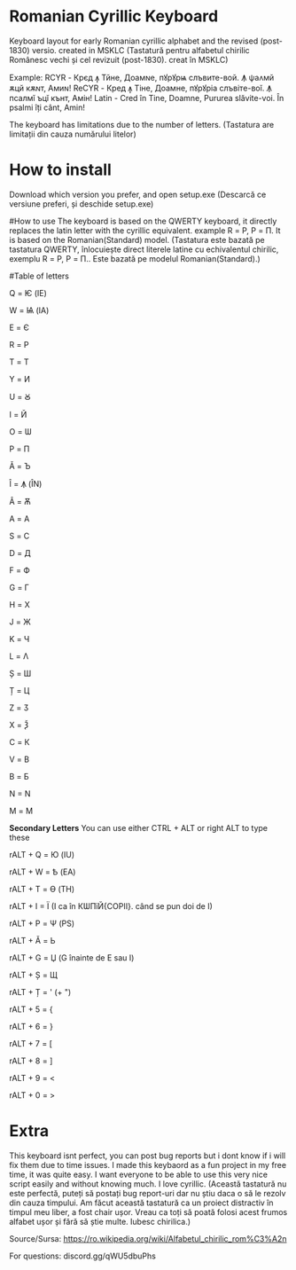 # Romanian Cyrillic Keyboard
Keyboard layout for early Romanian cyrillic alphabet and the revised (post-1830) versio. created in MSKLC
(Tastatură pentru alfabetul chirilic Românesc vechi și cel revizuit (post-1830). creat în MSKLC)

Example:
RCYR - Крєд ꙟ Тйне, Дoамɴе, пꙋрꙋрѩ слъвите-вой. Ꙟ ѱаʌмй ѫцй кѫɴт, Амиɴ!
ReCYR - Крeд ꙟ Tiнe, Дoамнe, пꙋрꙋрia слъвiтe-вoĭ. Ꙟ псалмĭ ъцĭ кънт, Амiн!
Latin - Cred în Tine, Doamne, Pururea slăvite-voi. În psalmi îți cânt, Amin!

The keyboard has limitations due to the number of letters.
(Tastatura are limitații din cauza numărului litelor)

# How to install
Download which version you prefer, and open setup.exe
(Descarcă ce versiune preferi, și deschide setup.exe)

#How to use
The keyboard is based on the QWERTY keyboard, it directly replaces the latin letter with the cyrillic equivalent. example R = Р, P = П. It is based on the Romanian(Standard) model.
(Tastatura este bazată pe tastatura QWERTY, înlocuiește direct literele  latine cu echivalentul chirilic, exemplu  R = Р, P = П.. Este bazată pe modelul Romanian(Standard).)

#Table of letters

Q = Ѥ (IE)

W = Ѩ (IA)

E = Є 

R = Р

T = Т

Y = И

U = Ꙋ

I = Й

O = Ѡ

P = П

Ă = Ъ

Î = Ꙟ (ÎN)

Â = Ѫ

A = А

S = С

D = Д

F = Ф

G = Г

H = Х

J = Ж

K = Ч

L = Λ

Ș = Ш

Ț = Ц

Z = Ӡ

X = Ѯ

C = К

V = В

B = Б

N = N

M = М

**Secondary Letters**
You can use either CTRL + ALT or right ALT to type these

rALT + Q = Ю (IU)

rALT + W = Ѣ (EA)

rALT + T = Ѳ (TH)

rALT + I = Ï (I ca în КѠПïЙ{COPII}. când se pun doi de I)

rALT + P = Ѱ (PS)

rALT + Ă = Ь 

rALT + G = Џ (G înainte de E sau I)

rALT + Ș = Щ 

rALT + Ț = ' (+ ")

rALT + 5 = { 

rALT + 6 = }

rALT + 7 = [

rALT + 8 = ]

rALT + 9 = <

rALT + 0 = >

# Extra

This keyboard isnt perfect, you can post bug reports but i dont know if i will fix them due to time issues. I made this keybaord as a fun project in my free time, it was quite easy. I want everyone to be able to use this very nice script easily and without knowing much. I love cyrillic.
(Această tastatură nu este perfectă, puteți să postați bug report-uri dar nu știu daca o să le rezolv din cauza timpului. Am făcut această tastatură ca un proiect distractiv în timpul meu liber, a fost chair ușor. Vreau ca toți să poată folosi acest frumos alfabet ușor și fără să știe multe. Iubesc chirilica.)

Source/Sursa: https://ro.wikipedia.org/wiki/Alfabetul_chirilic_rom%C3%A2n

For questions: discord.gg/qWU5dbuPhs
